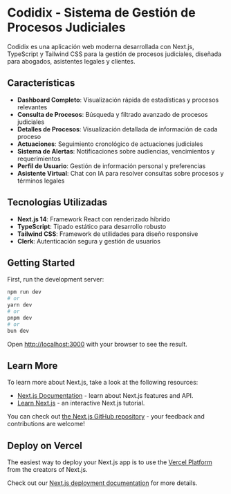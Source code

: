 # Codidix - Sistema de Gestión de Procesos Judiciales

Codidix es una aplicación web moderna desarrollada con Next.js, TypeScript y Tailwind CSS para la gestión de procesos judiciales, diseñada para abogados, asistentes legales y clientes.

## Características

- **Dashboard Completo**: Visualización rápida de estadísticas y procesos relevantes
- **Consulta de Procesos**: Búsqueda y filtrado avanzado de procesos judiciales
- **Detalles de Procesos**: Visualización detallada de información de cada proceso
- **Actuaciones**: Seguimiento cronológico de actuaciones judiciales
- **Sistema de Alertas**: Notificaciones sobre audiencias, vencimientos y requerimientos
- **Perfil de Usuario**: Gestión de información personal y preferencias
- **Asistente Virtual**: Chat con IA para resolver consultas sobre procesos y términos legales

## Tecnologías Utilizadas

- **Next.js 14**: Framework React con renderizado híbrido
- **TypeScript**: Tipado estático para desarrollo robusto
- **Tailwind CSS**: Framework de utilidades para diseño responsive
- **Clerk**: Autenticación segura y gestión de usuarios

## Getting Started

First, run the development server:

```bash
npm run dev
# or
yarn dev
# or
pnpm dev
# or
bun dev
```

Open [http://localhost:3000](http://localhost:3000) with your browser to see the result.

## Learn More

To learn more about Next.js, take a look at the following resources:

- [Next.js Documentation](https://nextjs.org/docs) - learn about Next.js features and API.
- [Learn Next.js](https://nextjs.org/learn) - an interactive Next.js tutorial.

You can check out [the Next.js GitHub repository](https://github.com/vercel/next.js) - your feedback and contributions are welcome!

## Deploy on Vercel

The easiest way to deploy your Next.js app is to use the [Vercel Platform](https://vercel.com/new?utm_medium=default-template&filter=next.js&utm_source=create-next-app&utm_campaign=create-next-app-readme) from the creators of Next.js.

Check out our [Next.js deployment documentation](https://nextjs.org/docs/app/building-your-application/deploying) for more details.
